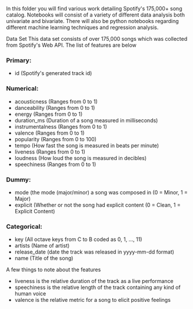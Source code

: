 In this folder you will find various work detailing Spotify's 175,000+ song catalog. Notebooks will consist of a variety of different data analysis both univariate 
and bivariate. There will also be python notebooks regarding different machine learning techniques and regression analysis.

Data Set
This data set consists of over 175,000 songs which was collected from Spotify's Web API. The list of features are below

### Primary:
- id (Spotify's generated track id)

### Numerical:
 - acousticness (Ranges from 0 to 1)
 - danceability (Ranges from 0 to 1)
 - energy (Ranges from 0 to 1)
 - duration_ms (Duration of a song measured in milliseconds)
 - instrumentalness (Ranges from 0 to 1)
 - valence (Ranges from 0 to 1)
 - popularity (Ranges from 0 to 100)
 - tempo (How fast the song is measured in beats per minute)
 - liveness (Ranges from 0 to 1)
 - loudness (How loud the song is measured in decibles)
 - speechiness (Ranges from 0 to 1)
 
### Dummy:
 - mode (the mode (major/minor) a song was composed in (0 = Minor, 1 = Major)
 - explicit (Whether or not the song had explicit content (0 = Clean, 1 = Explicit Content)
 
### Categorical:
 - key (All octave keys from C to B coded as 0, 1, ..., 11)
 - artists (Name of artist)
 - release_date (date the track was released in yyyy-mm-dd format)
 - name (Title of the song)

A few things to note about the features
- liveness is the relative duration of the track as a live performance
- speechiness is the relative length of the track containing any kind of human voice
- valence is the relative metric for a song to elicit positive feelings
